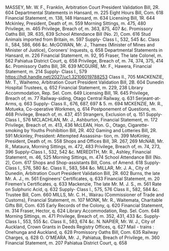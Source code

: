 MASSEY, Mr. W. F., Franklin, Arbitration Court President Validation Bill, 2R. 604 Departmental Statements in Hansard, m. 225 Eight Hours Bill, Com. 618 Financial Statement, m. 138, 148 Hansard, m. 634 Licensing Bill, 1R. 644 Mckinley, President, Death of, m. 559 Morning Sittings, m. 475, 480 Privilege, m. 465 Privilege, Breach of, m. 363, 875, 407 &c. Promissory Oaths Bill, 3R. 635, 639 School Attendance Bill (No. 2), Com. 616 Stud Animals imported from Britain, m. 597 Supply- Class I., 532, 545 &c. Class II., 584, 586, 666 &c. McGOWAN, Mr. J., Thames (Minister of Mines and Minister of Justice), Coroners' Inquests, q. 658 Departmental Statements in Hansard, m. 226 Financial Statement, m. 92, 95 Fraser, The late Colonel, m. 562 Pahiatua District Court, q. 658 Privilege, Breach of, m. 74, 374, 375, 414 &c. Promissory Oaths Bill, 3R. 639 MCGUIRE, Mr. F., Hawera, Financial Statement, m. 214 Supply- Class I., 579 https://hdl.handle.net/2027/uc1.32106019788253 Class II., 705 MACKENZIE, Mr. T., Waihemo, Arbitration Court President Validation Bill, 2B. 604 Dunedin Hospital Trustees, q. 652 Financial Statement, m. 229, 238 Library Accommodation, Rep. Sel. Com. 649 Licensing Bill, 1R. 645 Privilege, Breach of, m. 77 Railway-siding, Otago Central Railway, q. 631 Serjeant-at-Arms, q. 663 Supply- Class II., 676, 687, 697 & 5. m. 694 MCKENZIE, Mr. R., Motueka, Co-operative Workmen, q. 614 Postponement of Questions, m. 468 Privilege, Breach of, m. 437, 451 Strangers, Exclusion of, q. 151 Supply-Class I., 576 MCLACHLAN, Mr. J., Ashburton, Financial Statement, m. 172 Privilege, Breach of, m. 413, 436 McLEAN, Hon. G., Otago, Cigarette-smoking by Youths Prohibition Bill, 2R. 402 Gaming and Lotteries Bill, 2R. 591 Mckinley, President: Attempted Assassina- tion, m. 399 MoKinley, President, Death of, m. 558 Shops and Offices Bill, 3R. 267, 269 McNAB, Mr. R., Mataura, Morning Sittings, m. 472, 483 Privilege, Breach of, m. 74, 273, 396 Supply-Class I., 532, 542 &c. MEREDITH, Mr. R., Ashley, Financial Statement, m. 46, 525 Morning Sittings, m. 474 School Attendance Bill (No. 2), Com. 617 Shops and Shop-assistants Bill, Cons. of Amend. 618 Supply- Class I., 576, 580 &c. Class II., 583, 584 &o. MILLAR, Mr. J. A., City of Dunedin, Arbitration Court President Validation Bill, 2R. 602 Burns, the late Mr. A. J., m. 561 Engineers' Certificates, q. 633 Financial Statement, m. 20 Firemen's Certificates, q. 633 Mackenzie, The late Mr. M. J. S., m. 561 Rate on Sulphuric Acid, q. 632 Supply- Class I., 575, 576 Class II., 582, 584 &c. Trustee Bill, Com. 660 MILLS, Mr. C. H., Wairau (Commissioner of Trade and Customs), Financial Statement, m. 107 MONK, Mr. R., Waitemata, Charitable Gifts Bill, Com. 635 Early Records of the Colony, q. 620 Financial Statement, m. 314 Fraser, Hector, q. 624 Library Accommodation, Rep. Sel. Com. 648 Morning Sittings, m. 471 Privilege, Breach of, m. 352, 431, 433 &c. Supply- Class I., 553, 555 &c. Class II., 583, 674 &c. N. NAPIER, Mr. W. J., City of Auckland, Crown Grants in Deeds Registry Offices, q. 627 Mail - trains : Onehunga and Auckland, q. 628 Promissory Oaths Bill, Com. 635 Railway Charges, q. 628 O. O'MEARA, Mr. J., Pahiatua, Breach of Privilege, m. 360 Financial Statement, m. 207 Pahiatua District Court, q. 658 